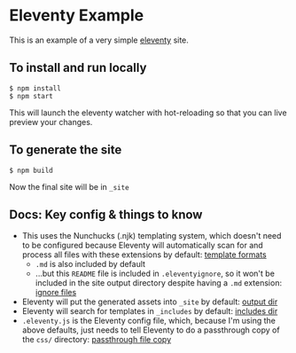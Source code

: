 # Eleventy Example

This is an example of a very simple [eleventy](https://www.11ty.dev/) site.

## To install and run locally

```
$ npm install
$ npm start
```

This will launch the eleventy watcher with hot-reloading so that you can live preview your changes.

## To generate the site

```
$ npm build
```

Now the final site will be in `_site`

## Docs: Key config & things to know

- This uses the Nunchucks (.njk) templating system, which doesn't need to be configured because Eleventy will automatically scan for and process all files with these extensions by default: [template formats](https://www.11ty.dev/docs/config/#template-formats)
  - `.md` is also included by default
  - ...but this `README` file is included in `.eleventyignore`, so it won't be included in the site output directory despite having a `.md` extension: [ignore files](https://www.11ty.dev/docs/ignores/)
- Eleventy will put the generated assets into `_site` by default: [output dir](https://www.11ty.dev/docs/config/#output-directory)
- Eleventy will search for templates in `_includes` by default: [includes dir](https://www.11ty.dev/docs/config/#directory-for-includes)
- `.eleventy.js` is the Eleventy config file, which, because I'm using the above defaults, just needs to tell Eleventy to do a passthrough copy of the `css/` directory: [passthrough file copy](https://www.11ty.dev/docs/copy/)
